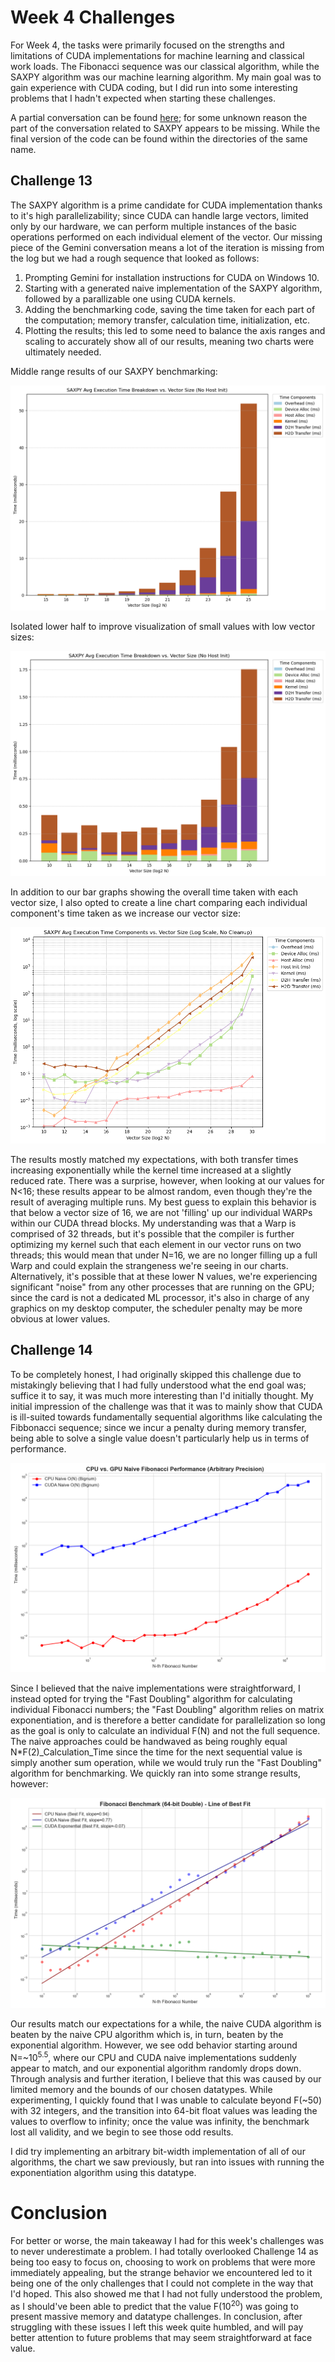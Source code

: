 # Week 4 Challenges # 
For Week 4, the tasks were primarily focused on the strengths and limitations of CUDA implementations for machine learning and classical work loads. The Fibonacci sequence was our classical algorithm, while the SAXPY algorithm was our machine learning algorithm. My main goal was to gain experience with CUDA coding, but I did run into some interesting problems that I hadn't expected when starting these challenges.

A partial conversation can be found [here](https://g.co/gemini/share/1d97084f531a); for some unknown reason the part of the conversation related to SAXPY appears to be missing. While the final version of the code can be found within the directories of the same name.

## Challenge 13 ##
The SAXPY algorithm is a prime candidate for CUDA implementation thanks to it's high parallelizability; since CUDA can handle large vectors, limited only by our hardware, we can perform multiple instances of the basic operations performed on each individual element of the vector. Our missing piece of the Gemini conversation means a lot of the iteration is missing from the log but we had a rough sequence that looked as follows:
1. Prompting Gemini for installation instructions for CUDA on Windows 10.
2. Starting with a generated naive implementation of the SAXPY algorithm, followed by a parallizable one using CUDA kernels.
3. Adding the benchmarking code, saving the time taken for each part of the computation; memory transfer, calculation time, initialization, etc.
4. Plotting the results; this led to some need to balance the axis ranges and scaling to accurately show all of our results, meaning two charts were ultimately needed.

Middle range results of our SAXPY benchmarking:

![Full Range SAXPY Results](./Challenge_13/SAXPY_bar_noinit.png)

Isolated lower half to improve visualization of small values with low vector sizes:

![Lower Half SAXPY Results](./Challenge_13/SAXPY_bar_noinit_lower.png)

In addition to our bar graphs showing the overall time taken with each vector size, I also opted to create a line chart comparing each individual component's time taken as we increase our vector size:

![Line Chart of Indivual Processes Time vs N](./Challenge_13/SAXPY_plot_full.png)

The results mostly matched my expectations, with both transfer times increasing exponentially while the kernel time increased at a slightly reduced rate. There was a surprise, however, when looking at our values for N<16; these results appear to be almost random, even though they're the result of averaging multiple runs. My best guess to explain this behavior is that below a vector size of 16, we are not 'filling' up our individual WARPs within our CUDA thread blocks. My understanding was that a Warp is comprised of 32 threads, but it's possible that the compiler is further optimizing my kernel such that each element in our vector runs on two threads; this would mean that under N=16, we are no longer filling up a full Warp and could explain the strangeness we're seeing in our charts. Alternatively, it's possible that at these lower N values, we're experiencing significant "noise" from any other processes that are running on the GPU; since the card is not a dedicated ML processor, it's also in charge of any graphics on my desktop computer, the scheduler penalty may be more obvious at lower values.

## Challenge 14 ## 
To be completely honest, I had originally skipped this challenge due to mistakingly believing that I had fully understood what the end goal was; suffice it to say, it was much more interesting than I'd initially thought. My initial impression of the challenge was that it was to mainly show that CUDA is ill-suited towards fundamentally sequential algorithms like calculating the Fibbonacci sequence; since we incur a penalty during memory transfer, being able to solve a single value doesn't particularly help us in terms of performance. 

![Fibonacci Comparison Results](./Challenge_14/fibonacci_bignum_naive_benchmark.png)

Since I believed that the naive implementations were straightforward, I instead opted for trying the "Fast Doubling" algorithm for calculating individual Fibonacci numbers; the "Fast Doubling" algorithm relies on matrix exponentiation, and is therefore a better candidate for parallelization so long as the goal is only to calculate an individual F(N) and not the full sequence. The naive approaches could be handwaved as being roughly equal N*F(2)_Calculation_Time since the time for the next sequential value is simply another sum operation, while we would truly run the "Fast Doubling" algorithm for benchmarking. We quickly ran into some strange results, however:

![Comparison of Three Implementations](./Challenge_14/fibonacci_benchmark_double_best_fit.png)

Our results match our expectations for a while, the naive CUDA algorithm is beaten by the naive CPU algorithm which is, in turn, beaten by the exponential algorithm. However, we see odd behavior starting around N=~10<sup>5.5</sup>, where our CPU and CUDA naive implementations suddenly appear to match, and our exponential algorithm randomly drops down. Through analysis and further iteration, I believe that this was caused by our limited memory and the bounds of our chosen datatypes. While experimenting, I quickly found that I was unable to calculate beyond F(~50) with 32 integers, and the transition into 64-bit float values was leading the values to overflow to infinity; once the value was infinity, the benchmark lost all validity, and we begin to see those odd results.

I did try implementing an arbitrary bit-width implementation of all of our algorithms, the chart we saw previously, but ran into issues with running the exponentiation algorithm using this datatype.

# Conclusion #
For better or worse, the main takeaway I had for this week's challenges was to never underestimate a problem. I had totally overlooked Challenge 14 as being too easy to focus on, choosing to work on problems that were more immediately appealing, but the strange behavior we encountered led to it being one of the only challenges that I could not complete in the way that I'd hoped. This also showed me that I had not fully understood the problem, as I should've been able to predict that the value F(10<sup>20</sup>) was going to present massive memory and datatype challenges. In conclusion, after struggling with these issues I left this week quite humbled, and will pay better attention to future problems that may seem straightforward at face value.
